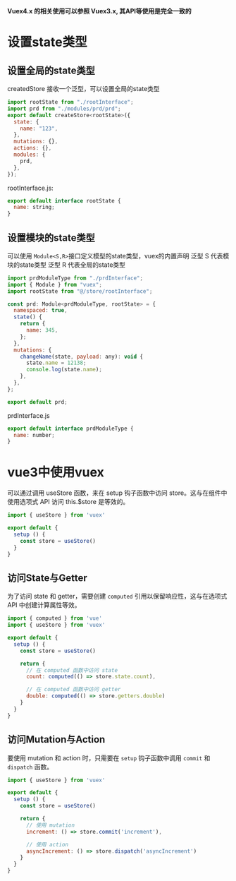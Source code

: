 **Vuex4.x 的相关使用可以参照 Vuex3.x, 其API等使用是完全一致的**

# 设置state类型
## 设置全局的state类型
createdStore 接收一个泛型，可以设置全局的state类型
```js
import rootState from "./rootInterface";
import prd from "./modules/prd/prd";
export default createStore<rootState>({
  state: {
    name: "123",
  },
  mutations: {},
  actions: {},
  modules: {
    prd,
  },
});
```
rootInterface.js:
```js
export default interface rootState {
  name: string;
}
```

## 设置模块的state类型
可以使用 `Module<S,R>`接口定义模型的state类型，vuex的内置声明
泛型 S 代表模块的state类型
泛型 R 代表全局的state类型
```js
import prdModuleType from "./prdInterface";
import { Module } from "vuex";
import rootState from "@/store/rootInterface";

const prd: Module<prdModuleType, rootState> = {
  namespaced: true,
  state() {
    return {
      name: 345,
    };
  },
  mutations: {
    changeName(state, payload: any): void {
      state.name = 12138;
      console.log(state.name);
    },
  },
};

export default prd;
```
prdInterface.js
```js
export default interface prdModuleType {
  name: number;
}
```

# vue3中使用vuex
可以通过调用 useStore 函数，来在 setup 钩子函数中访问 store。这与在组件中使用选项式 API 访问 this.$store 是等效的。
```js
import { useStore } from 'vuex'

export default {
  setup () {
    const store = useStore()
  }
}
```

## 访问State与Getter
为了访问 state 和 getter，需要创建 `computed` 引用以保留响应性，这与在选项式 API 中创建计算属性等效。
```js
import { computed } from 'vue'
import { useStore } from 'vuex'

export default {
  setup () {
    const store = useStore()

    return {
      // 在 computed 函数中访问 state
      count: computed(() => store.state.count),

      // 在 computed 函数中访问 getter
      double: computed(() => store.getters.double)
    }
  }
}
```

## 访问Mutation与Action
要使用 mutation 和 action 时，只需要在 `setup` 钩子函数中调用 `commit` 和 `dispatch` 函数。
```js
import { useStore } from 'vuex'

export default {
  setup () {
    const store = useStore()

    return {
      // 使用 mutation
      increment: () => store.commit('increment'),

      // 使用 action
      asyncIncrement: () => store.dispatch('asyncIncrement')
    }
  }
}
```

